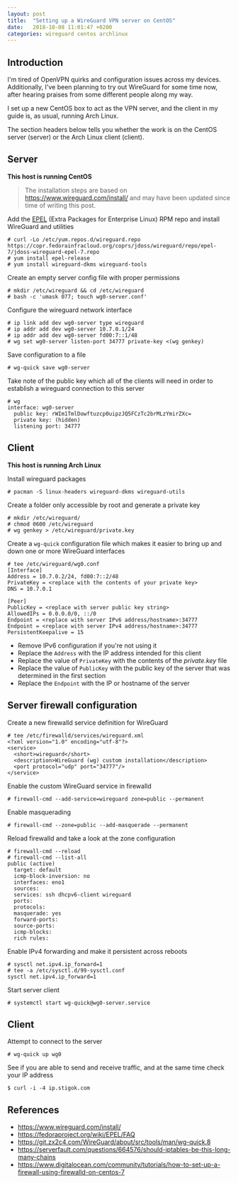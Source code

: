 ```yaml
---
layout: post
title:  "Setting up a WireGuard VPN server on CentOS"
date:   2018-10-08 11:01:47 +0200
categories: wireguard centos archlinux
---
```


## Introduction

I'm tired of OpenVPN quirks and configuration issues across my devices.
Additionally, I've been planning to try out WireGuard for some time now, after
hearing praises from some different people along my way.

I set up a new CentOS box to act as the VPN server, and the client in my
guide is, as usual, running Arch Linux.

The section headers below tells you whether the work is on the CentOS server
(server) or the Arch Linux client (client).

## Server

**This host is running CentOS**

> The installation steps are based on <https://www.wireguard.com/install/> and
> may have been updated since time of writing this post.

Add the [EPEL][epel-faq] (Extra Packages for Enterprise Linux) RPM repo and
install WireGuard and utilities

```terminal
# curl -Lo /etc/yum.repos.d/wireguard.repo https://copr.fedorainfracloud.org/coprs/jdoss/wireguard/repo/epel-7/jdoss-wireguard-epel-7.repo
# yum install epel-release
# yum install wireguard-dkms wireguard-tools
```

Create an empty server config file with proper permissions

```terminal
# mkdir /etc/wireguard && cd /etc/wireguard
# bash -c 'umask 077; touch wg0-server.conf'
```

Configure the wireguard network interface

```terminal
# ip link add dev wg0-server type wireguard
# ip addr add dev wg0-server 10.7.0.1/24
# ip addr add dev wg0-server fd00:7::1/48
# wg set wg0-server listen-port 34777 private-key <(wg genkey)
```

Save configuration to a file

```terminal
# wg-quick save wg0-server
```

Take note of the public key which all of the clients will need in order to
establish a wireguard connection to this server

```terminal
# wg
interface: wg0-server
  public key: rWIm1TmlDowftuzcp0uipzJQ5FCzTc2brMLzYmirZXc=
  private key: (hidden)
  listening port: 34777
```

## Client

**This host is running Arch Linux**

Install wireguard packages

```terminal
# pacman -S linux-headers wireguard-dkms wireguard-utils
```

Create a folder only accessible by root and generate a private key

```terminal
# mkdir /etc/wireguard/
# chmod 0600 /etc/wireguard
# wg genkey > /etc/wireguard/private.key
```

Create a `wg-quick` configuration file which makes it easier to bring up and
down one or more WireGuard interfaces

```terminal
# tee /etc/wireguard/wg0.conf
[Interface]
Address = 10.7.0.2/24, fd00:7::2/48
PrivateKey = <replace with the contents of your private key>
DNS = 10.7.0.1

[Peer]
PublicKey = <replace with server public key string>
AllowedIPs = 0.0.0.0/0, ::/0
Endpoint = <replace with server IPv6 address/hostname>:34777
Endpoint = <replace with server IPv4 address/hostname>:34777
PersistentKeepalive = 15
```

- Remove IPv6 configuration if you're not using it
- Replace the `Address` with the IP address intended for this client
- Replace the value of `PrivateKey` with the contents of the *private.key* file
- Replace the value of `PublicKey` with the public key of the server that was
  determined in the first section
- Replace the `Endpoint` with the IP or hostname of the server

## **Server** firewall configuration

Create a new firewalld service definition for WireGuard

```terminal
# tee /etc/firewalld/services/wireguard.xml
<?xml version="1.0" encoding="utf-8"?>
<service>
  <short>wireguard</short>
  <description>WireGuard (wg) custom installation</description>
  <port protocol="udp" port="34777"/>
</service>
```

Enable the custom WireGuard service in firewalld

```terminal
# firewall-cmd --add-service=wireguard zone=public --permanent
```

Enable masquerading

```terminal
# firewall-cmd --zone=public --add-masquerade --permanent
```

Reload firewalld and take a look at the zone configuration

```terminal
# firewall-cmd --reload
# firewall-cmd --list-all
public (active)
  target: default
  icmp-block-inversion: no
  interfaces: eno1
  sources:
  services: ssh dhcpv6-client wireguard
  ports:
  protocols:
  masquerade: yes
  forward-ports:
  source-ports:
  icmp-blocks:
  rich rules:
```

Enable IPv4 forwarding and make it persistent across reboots

```terminal
# sysctl net.ipv4.ip_forward=1
# tee -a /etc/sysctl.d/99-sysctl.conf
sysctl net.ipv4.ip_forward=1
```

Start server client

```terminal
# systemctl start wg-quick@wg0-server.service
```

## Client

Attempt to connect to the server

```terminal
# wg-quick up wg0
```

See if you are able to send and receive traffic, and at the same time check
your IP address

```terminal
$ curl -i -4 ip.stigok.com
```

## References
- https://www.wireguard.com/install/
- https://fedoraproject.org/wiki/EPEL/FAQ
- https://git.zx2c4.com/WireGuard/about/src/tools/man/wg-quick.8
- https://serverfault.com/questions/664576/should-iptables-be-this-long-many-chains
- https://www.digitalocean.com/community/tutorials/how-to-set-up-a-firewall-using-firewalld-on-centos-7

[epel-faq]: https://fedoraproject.org/wiki/EPEL/FAQ#What_is_EPEL.3F
